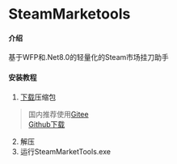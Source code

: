 # SteamMarketools

#### 介绍
基于WFP和.Net8.0的轻量化的Steam市场挂刀助手


#### 安装教程

1. [下载](https://gitee.com/DrScorpio/steam-marketools/releases/tag/v0.0.1-alapha)压缩包
> 国内推荐使用[Gitee](https://gitee.com/DrScorpio/steam-marketools/releases/tag/v0.0.1-alapha)  
> [Github下载](https://github.com/DrScorpio/SteamMarketTools/releases/tag/v0.0.1-alapha) 
2. 解压
3. 运行SteamMarketTools.exe 


